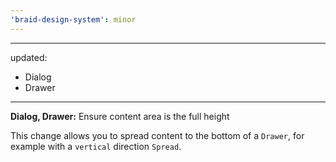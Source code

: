 ```yaml
---
'braid-design-system': minor
---
```


---
updated:
  - Dialog
  - Drawer
---

**Dialog, Drawer:** Ensure content area is the full height

This change allows you to spread content to the bottom of a `Drawer`, for example with a `vertical` direction `Spread`.
